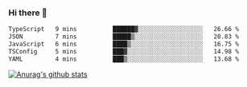 ### Hi there 👋



<!--
**webB1an/webB1an** is a ✨ _special_ ✨ repository because its `README.md` (this file) appears on your GitHub profile.

Here are some ideas to get you started:

- 🔭 I’m currently working on ...
- 🌱 I’m currently learning ...
- 👯 I’m looking to collaborate on ...
- 🤔 I’m looking for help with ...
- 💬 Ask me about ...
- 📫 How to reach me: ...
- 😄 Pronouns: ...
- ⚡ Fun fact: ...
-->

<!--START_SECTION:waka-->

```txt
TypeScript   9 mins          ██████▓░░░░░░░░░░░░░░░░░░   26.66 %
JSON         7 mins          █████▒░░░░░░░░░░░░░░░░░░░   20.83 %
JavaScript   6 mins          ████▒░░░░░░░░░░░░░░░░░░░░   16.75 %
TSConfig     5 mins          ███▓░░░░░░░░░░░░░░░░░░░░░   14.98 %
YAML         4 mins          ███▒░░░░░░░░░░░░░░░░░░░░░   13.68 %
```

<!--END_SECTION:waka-->


[![Anurag's github stats](https://github-readme-stats.vercel.app/api?username=webB1an&show_icons=true&theme=radical)](https://github.com/anuraghazra/github-readme-stats)

